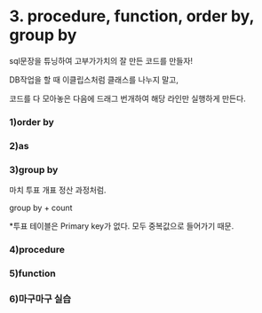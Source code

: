 # 3. procedure, function, order by, group by



sql문장을 튜닝하여 고부가가치의 잘 만든 코드를 만들자!



DB작업을 할 때 이클립스처럼 클래스를 나누지 말고,

코드를 다 모아놓은 다음에 드래그 번개하여 해당 라인만 실행하게 만든다.





### 1)order by





### 2)as



### 3)group by

마치 투표 개표 정산 과정처럼.

group by + count

*투표 테이블은 Primary key가 없다. 모두 중복값으로 들어가기 때문.







### 4)procedure



### 5)function



### 6)마구마구 실습